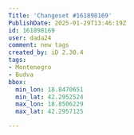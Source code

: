 ```yaml
---
Title: 'Changeset #161898169'
PublishDate: 2025-01-29T13:46:19Z
id: 161898169
user: dada24
comment: new tags
created_by: iD 2.30.4
tags:
- Montenegro
- Budva
bbox:
  min_lon: 18.8470651
  min_lat: 42.2952524
  max_lon: 18.8506229
  max_lat: 42.2957125

---
```

